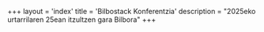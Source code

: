 +++
layout = 'index'
title = 'Bilbostack Konferentzia'
description = "2025eko urtarrilaren 25ean itzultzen gara Bilbora"
+++